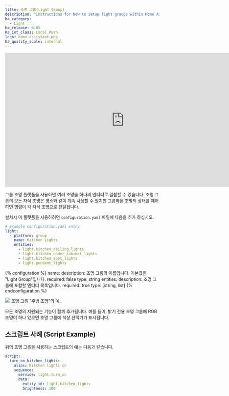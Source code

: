 ```yaml
---
title: 조명 그룹(Light Group)
description: "Instructions for how to setup light groups within Home Assistant."
ha_category:
  - Light
ha_release: 0.65
ha_iot_class: Local Push
logo: home-assistant.png
ha_quality_scale: internal
---
```


<div class='videoWrapper'>
<iframe width="776" height="437" src="https://www.youtube.com/embed/sgomUe6R3MI" frameborder="0" allow="accelerometer; autoplay; encrypted-media; gyroscope; picture-in-picture" allowfullscreen></iframe>
</div>

그룹 조명 플랫폼을 사용하면 여러 조명을 하나의 엔티티로 결합할 수 있습니다. 조명 그룹의 모든 자식 조명은 평소와 같이 계속 사용할 수 있지만 그룹화된 조명의 상태를 제어하면 명령이 각 자식 조명으로 전달됩니다.

설치시 이 플랫폼을 사용하려면 `configuration.yaml` 파일에 다음을 추가 하십시오.

```yaml
# Example configuration.yaml entry
light:
  - platform: group
    name: Kitchen Lights
    entities:
      - light.kitchen_ceiling_lights
      - light.kitchen_under_cabinet_lights
      - light.kitchen_spot_lights
      - light.pendant_lights
```

{% configuration %}
  name:
    description: 조명 그룹의 이름입니다. 기본값은 "Light Group"입니다.
    required: false
    type: string
  entities:
    description: 조명 그룹에 포함할 엔티티 목록입니다.
    required: true
    type: [string, list]
{% endconfiguration %}

<p class='img'>
<img src='/images/integrations/light/group.png'>
조명 그룹 "주방 조명"의 예.
</p>

모든 조명의 지원되는 기능이 함께 추가됩니다. 예를 들어, 밝기 전용 조명 그룹에 RGB 조명이 하나 있으면 조명 그룹에 색상 선택기가 표시됩니다.

## 스크립트 사례 (Script Example)

위의 조명 그룹을 사용하는 스크립트의 예는 다음과 같습니다.

```yaml
script:
  turn_on_kitchen_lights:
    alias: Kitchen lights on
    sequence:
      service: light.turn_on
      data:
        entity_id: light.kitchen_lights
        brightness: 100
```
